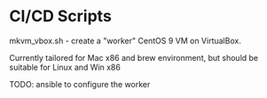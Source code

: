# CI/CD Scripts

mkvm_vbox.sh - create a "worker" CentOS 9 VM on VirtualBox.

Currently tailored for Mac x86 and brew environment, but should be suitable for Linux and Win x86


TODO: ansible to configure the worker
